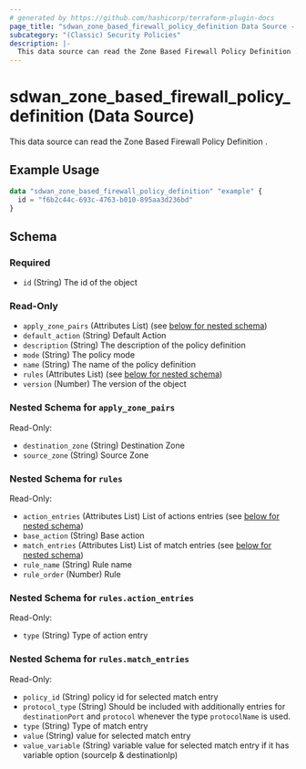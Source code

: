 ```yaml
---
# generated by https://github.com/hashicorp/terraform-plugin-docs
page_title: "sdwan_zone_based_firewall_policy_definition Data Source - terraform-provider-sdwan"
subcategory: "(Classic) Security Policies"
description: |-
  This data source can read the Zone Based Firewall Policy Definition .
---
```


# sdwan_zone_based_firewall_policy_definition (Data Source)

This data source can read the Zone Based Firewall Policy Definition .

## Example Usage

```terraform
data "sdwan_zone_based_firewall_policy_definition" "example" {
  id = "f6b2c44c-693c-4763-b010-895aa3d236bd"
}
```

<!-- schema generated by tfplugindocs -->
## Schema

### Required

- `id` (String) The id of the object

### Read-Only

- `apply_zone_pairs` (Attributes List) (see [below for nested schema](#nestedatt--apply_zone_pairs))
- `default_action` (String) Default Action
- `description` (String) The description of the policy definition
- `mode` (String) The policy mode
- `name` (String) The name of the policy definition
- `rules` (Attributes List) (see [below for nested schema](#nestedatt--rules))
- `version` (Number) The version of the object

<a id="nestedatt--apply_zone_pairs"></a>
### Nested Schema for `apply_zone_pairs`

Read-Only:

- `destination_zone` (String) Destination Zone
- `source_zone` (String) Source Zone


<a id="nestedatt--rules"></a>
### Nested Schema for `rules`

Read-Only:

- `action_entries` (Attributes List) List of actions entries (see [below for nested schema](#nestedatt--rules--action_entries))
- `base_action` (String) Base action
- `match_entries` (Attributes List) List of match entries (see [below for nested schema](#nestedatt--rules--match_entries))
- `rule_name` (String) Rule name
- `rule_order` (Number) Rule

<a id="nestedatt--rules--action_entries"></a>
### Nested Schema for `rules.action_entries`

Read-Only:

- `type` (String) Type of action entry


<a id="nestedatt--rules--match_entries"></a>
### Nested Schema for `rules.match_entries`

Read-Only:

- `policy_id` (String) policy id for selected match entry
- `protocol_type` (String) Should be included with additionally entries for `destinationPort` and `protocol` whenever the type `protocolName` is used.
- `type` (String) Type of match entry
- `value` (String) value for selected match entry
- `value_variable` (String) variable value for selected match entry if it has variable option (sourceIp & destinationIp)
